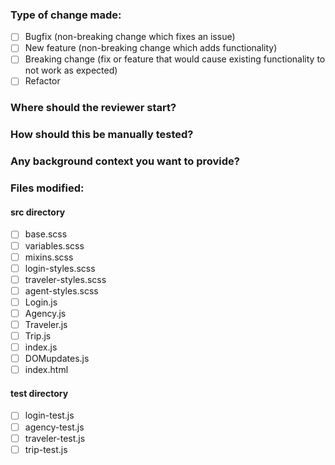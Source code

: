 ### Type of change made:
- [ ] Bugfix (non-breaking change which fixes an issue)
- [ ] New feature (non-breaking change which adds functionality)
- [ ] Breaking change (fix or feature that would cause existing functionality to not work as expected)
- [ ] Refactor

### Where should the reviewer start?

### How should this be manually tested?

### Any background context you want to provide?

### Files modified:
#### src directory
  - [ ] base.scss
  - [ ] variables.scss
  - [ ] mixins.scss  
  - [ ] login-styles.scss
  - [ ] traveler-styles.scss
  - [ ] agent-styles.scss
  - [ ] Login.js
  - [ ] Agency.js
  - [ ] Traveler.js
  - [ ] Trip.js
  - [ ] index.js
  - [ ] DOMupdates.js
  - [ ] index.html
#### test directory
- [ ] login-test.js
- [ ] agency-test.js
- [ ] traveler-test.js
- [ ] trip-test.js

